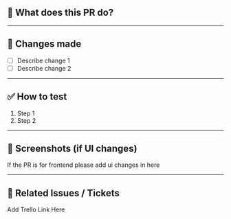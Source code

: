 ## 📌 What does this PR do?

<!-- Briefly explain what you've done -->

---

## 📝 Changes made

- [ ] Describe change 1
- [ ] Describe change 2

---

## ✅ How to test

1. Step 1
2. Step 2

---

## 📸 Screenshots (if UI changes)

If the PR is for frontend please add ui changes in here

---

## 📎 Related Issues / Tickets

Add Trello Link Here
